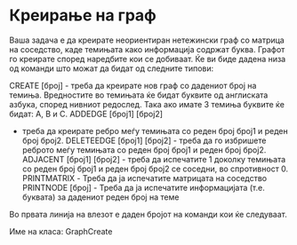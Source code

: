 # Креирање на граф

Ваша задача е да креирате неориентиран нетежински граф со матрица на соседство, каде темињата како информација содржат
буква. Графот го креирате според наредбите кои се добиваат. Ќе ви биде дадена низа од команди што можат да бидат од
следните типови:

CREATE [број] - треба да креирате нов граф со дадениот број на темиња. Вредностите во темињата ќе бидат буквите од
англиската азбука, според нивниот редослед. Така ако имате 3 темиња буквите ќе бидат: A, B и C. ADDEDGE [број1] [број2]
- треба да креирате ребро меѓу темињата со реден број број1 и реден број број2. DELETEEDGE [број1] [број2] - треба да го
избришете реброто меѓу темињата со реден број број1 и реден број број2. ADЈACENT [број1] [број2] - треба да испечатите 1
доколку темињата со реден број број1 и реден број број2 се соседни, во спротивност 0. PRINTMATRIX - Треба да ја
испечатите матрицата на соседство PRINTNODE [број] - Треба да ја испечатите информацијата (т.е. буквата) за дадениот
реден број на теме

Во првата линија на влезот е даден бројот на команди кои ќе следуваат.

Име на класа: GraphCreate
